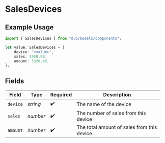 # SalesDevices

## Example Usage

```typescript
import { SalesDevices } from "dub/models/components";

let value: SalesDevices = {
    device: "<value>",
    sales: 3960.98,
    amount: 5920.42,
};
```

## Fields

| Field                                      | Type                                       | Required                                   | Description                                |
| ------------------------------------------ | ------------------------------------------ | ------------------------------------------ | ------------------------------------------ |
| `device`                                   | *string*                                   | :heavy_check_mark:                         | The name of the device                     |
| `sales`                                    | *number*                                   | :heavy_check_mark:                         | The number of sales from this device       |
| `amount`                                   | *number*                                   | :heavy_check_mark:                         | The total amount of sales from this device |